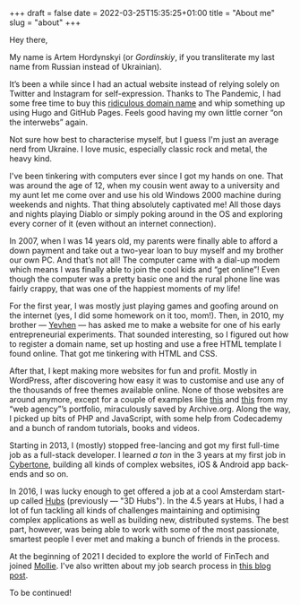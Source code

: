 +++ 
draft = false
date = 2022-03-25T15:35:25+01:00
title = "About me"
slug = "about" 
+++

Hey there,

My name is Artem Hordynskyi (or _Gordinskiy_, if you transliterate my last name from Russian instead of Ukrainian).

It’s been a while since I had an actual website instead of relying solely on Twitter and Instagram for self-expression. Thanks to The Pandemic, I had some free time to buy this [ridiculous domain name](https://artem.cool) and whip something up using Hugo and GitHub Pages. Feels good having my own little corner “on the interwebs” again.

Not sure how best to characterise myself, but I guess I'm just an average nerd from Ukraine. I love music, especially classic rock and metal, the heavy kind.

I've been tinkering with computers ever since I got my hands on one. That was around the age of 12, when my cousin went away to a university and my aunt let me come over and use his old Windows 2000 machine during weekends and nights. That thing absolutely captivated me! All those days and nights playing Diablo or simply poking around in the OS and exploring every corner of it (even without an internet connection).

In 2007, when I was 14 years old, my parents were finally able to afford a down payment and take out a two-year loan to buy myself and my brother our own PC. And that’s not all! The computer came with a dial-up modem which means I was finally able to join the cool kids and “get online”! Even though the computer was a pretty basic one and the rural phone line was fairly crappy, that was one of the happiest moments of my life!

For the first year, I was mostly just playing games and goofing around on the internet (yes, I did some homework on it too, mom!). Then, in 2010, my brother — [Yevhen](https://www.linkedin.com/in/yevhen-hordynskyi) — has asked me to make a website for one of his early entrepreneurial experiments. That sounded interesting, so I figured out how to register a domain name, set up hosting and use a free HTML template I found online. That got me tinkering with HTML and CSS.

After that, I kept making more websites for fun and profit. Mostly in WordPress, after discovering how easy it was to customise and use any of the thousands of free themes available online. None of those websites are around anymore, except for a couple of examples like [this](https://web.archive.org/web/20130724141314/http://ayesense.com/project/reklabus) and [this](https://web.archive.org/web/20130724141453/http://ayesense.com/project/lifestyle) from my “web agency”’s portfolio, miraculously saved by Archive.org.
Along the way, I picked up bits of PHP and JavaScript, with some help from Codecademy and a bunch of random tutorials, books and videos.

Starting in 2013, I (mostly) stopped free-lancing and got my first full-time job as a full-stack developer.
I learned *a ton* in the 3 years at my first job in [Cybertone](https://cybertone.us), building all kinds of complex websites, iOS & Android app back-ends and so on.

In 2016, I was lucky enough to get offered a job at a cool Amsterdam start-up called [Hubs](https://www.hubs.com) (previously — "3D Hubs").
In the 4.5 years at Hubs, I had a lot of fun tackling all kinds of challenges maintaining and optimising complex applications as well as building new, distributed systems. The best part, however, was being able to work with some of the most passionate, smartest people I ever met and making a bunch of friends in the process.

At the beginning of 2021 I decided to explore the world of FinTech and joined [Mollie](https://www.mollie.com). I've also written about my job search process in [this blog post](https://artem.cool/blog/switching-jobs-during-pandemic).

To be continued!